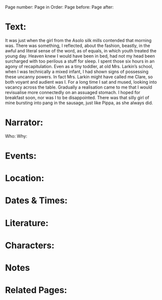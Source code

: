 Page number:
Page in Order:
Page before:
Page after:

# Text:
It was just when the girl from the Asolo silk mills contended that morning was. There was something, I reflected, about the fashion, beastly, in the awful and literal sense of the word, as of equals, in which youth treated the young day. Heaven knew I would have been in bed, had not my head been surcharged with too perilous a stuff for sleep. I spent those six hours in an agony of recapitulation. Even as a tiny toddler, at old Mrs. Larkin’s school, when I was technically a mixed infant, I had shown signs of possessing these uncanny powers. In fact Mrs. Larkin might have called me Clare, so both voyant and audient was I. For a long time I sat and mused, looking into vacancy across the table. Gradually a realisation came to me that I would revisualise more connectedly on an assuaged stomach. I hoped for breakfast soon, nor was I to be disappointed. There was that silly girl of mine bursting into pang in the sausage, just like Pippa, as she always did.



# Narrator:
Who:
Why:

# Events:

# Location:

# Dates & Times:

# Literature:

# Characters:

# Notes

# Related Pages:
